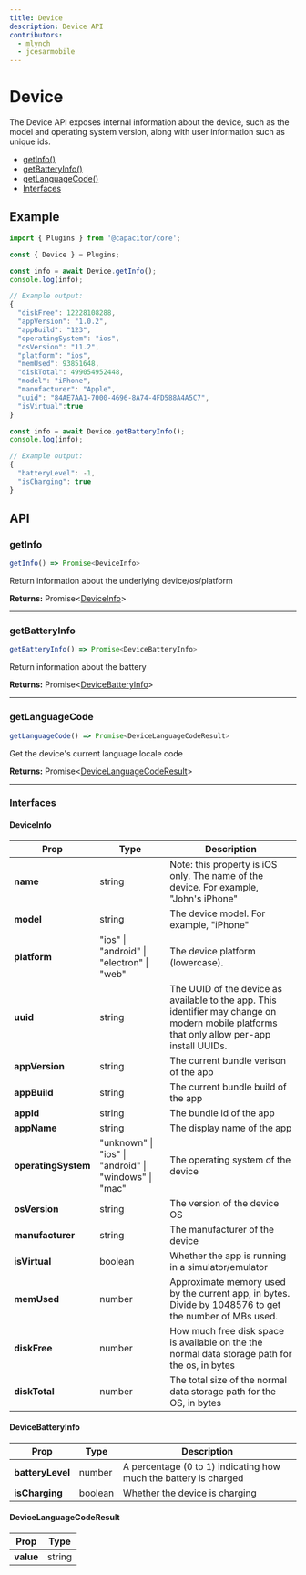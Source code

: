 ```yaml
---
title: Device
description: Device API
contributors:
  - mlynch
  - jcesarmobile
---
```


<plugin-platforms platforms="pwa,ios,android"></plugin-platforms>

# Device

The Device API exposes internal information about the device, such as the model and operating system version, along with user information
such as unique ids.

<!--DOCGEN_INDEX_START-->
* [getInfo()](#getinfo)
* [getBatteryInfo()](#getbatteryinfo)
* [getLanguageCode()](#getlanguagecode)
* [Interfaces](#interfaces)
<!--DOCGEN_INDEX_END-->

## Example

```typescript
import { Plugins } from '@capacitor/core';

const { Device } = Plugins;

const info = await Device.getInfo();
console.log(info);

// Example output:
{
  "diskFree": 12228108288,
  "appVersion": "1.0.2",
  "appBuild": "123",
  "operatingSystem": "ios",
  "osVersion": "11.2",
  "platform": "ios",
  "memUsed": 93851648,
  "diskTotal": 499054952448,
  "model": "iPhone",
  "manufacturer": "Apple",
  "uuid": "84AE7AA1-7000-4696-8A74-4FD588A4A5C7",
  "isVirtual":true
}

const info = await Device.getBatteryInfo();
console.log(info);

// Example output:
{
  "batteryLevel": -1,
  "isCharging": true
}
```

<!--DOCGEN_API_START-->
<!--Update the source file JSDoc comments and rerun docgen to update the docs below-->
## API

### getInfo

```typescript
getInfo() => Promise<DeviceInfo>
```

Return information about the underlying device/os/platform

**Returns:** Promise&lt;[DeviceInfo](#deviceinfo)&gt;

--------------------


### getBatteryInfo

```typescript
getBatteryInfo() => Promise<DeviceBatteryInfo>
```

Return information about the battery

**Returns:** Promise&lt;[DeviceBatteryInfo](#devicebatteryinfo)&gt;

--------------------


### getLanguageCode

```typescript
getLanguageCode() => Promise<DeviceLanguageCodeResult>
```

Get the device's current language locale code

**Returns:** Promise&lt;[DeviceLanguageCodeResult](#devicelanguagecoderesult)&gt;

--------------------


### Interfaces


#### DeviceInfo

| Prop                | Type                                                  | Description                                                                                                                                  |
| ------------------- | ----------------------------------------------------- | -------------------------------------------------------------------------------------------------------------------------------------------- |
| **name**            | string                                                | Note: this property is iOS only. The name of the device. For example, "John's iPhone"                                                        |
| **model**           | string                                                | The device model. For example, "iPhone"                                                                                                      |
| **platform**        | "ios" \| "android" \| "electron" \| "web"             | The device platform (lowercase).                                                                                                             |
| **uuid**            | string                                                | The UUID of the device as available to the app. This identifier may change on modern mobile platforms that only allow per-app install UUIDs. |
| **appVersion**      | string                                                | The current bundle verison of the app                                                                                                        |
| **appBuild**        | string                                                | The current bundle build of the app                                                                                                          |
| **appId**           | string                                                | The bundle id of the app                                                                                                                     |
| **appName**         | string                                                | The display name of the app                                                                                                                  |
| **operatingSystem** | "unknown" \| "ios" \| "android" \| "windows" \| "mac" | The operating system of the device                                                                                                           |
| **osVersion**       | string                                                | The version of the device OS                                                                                                                 |
| **manufacturer**    | string                                                | The manufacturer of the device                                                                                                               |
| **isVirtual**       | boolean                                               | Whether the app is running in a simulator/emulator                                                                                           |
| **memUsed**         | number                                                | Approximate memory used by the current app, in bytes. Divide by 1048576 to get the number of MBs used.                                       |
| **diskFree**        | number                                                | How much free disk space is available on the the normal data storage path for the os, in bytes                                               |
| **diskTotal**       | number                                                | The total size of the normal data storage path for the OS, in bytes                                                                          |


#### DeviceBatteryInfo

| Prop             | Type    | Description                                                      |
| ---------------- | ------- | ---------------------------------------------------------------- |
| **batteryLevel** | number  | A percentage (0 to 1) indicating how much the battery is charged |
| **isCharging**   | boolean | Whether the device is charging                                   |


#### DeviceLanguageCodeResult

| Prop      | Type   |
| --------- | ------ |
| **value** | string |


<!--DOCGEN_API_END-->
